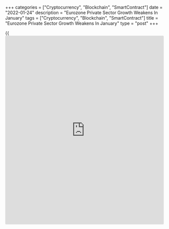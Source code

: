 +++
categories = ["Cryptocurrency", "Blockchain", "SmartContract"]
date = "2022-01-24"
description = "Eurozone Private Sector Growth Weakens In January"
tags = ["Cryptocurrency", "Blockchain", "SmartContract"]
title = "Eurozone Private Sector Growth Weakens In January"
type = "post"
+++

{{<iframe id="large-banner" src="https://www.bounty.group/#slide=26.0" width="100%" height="600" scrolling="no" style="border: 0px solid rgb(216, 221, 230); border-radius: 3px;">}}

Eurozone private sector growth eased in January as the Omicron variant
hit the services activity, flash survey results from IHS Markit showed
on Monday.

The flash composite output index slid to an 11-month low of 52.4 in
January, from 53.3 in December. The score was forecast to fall to 52.6.

Nonetheless, a reading above 50.0 indicates expansion in the sector.

The slowdown masked wide variations in the performance by sector. The
service sector grew at the slowest pace since last April, while the
manufacturing growth accelerated to the fastest since last August.

The services Purchasing Managers' Index came in at 51.2, down from 53.1
in the prior month and economists' forecast of 52.2.

Meanwhile, the manufacturing PMI rose unexpectedly to 59.0 from 58.0 a
month ago. The score was seen at 57.5. An alleviation of supply chain
delays provided a welcome boost to manufacturing production.

For comments and feedback [contact](https://www.playgroundfx.com/contact/): editorial@rtt[news](https://www.letsplayfx.com/blog/forex-news-website/).com

[Economic News][1]

 **What parts of the world are seeing the best (and worst) economic
performances lately? Click[here][2] to check out our [Econ Scorecard][2]
and find out! See up-to-the-moment [ranking](https://www.playgroundfx.com/blog/crypto-exchange-ranking/)s for the best and worst
performers in [GDP][3], [unemployment rate][4], [inflation][2] and much
more.**

   1. www.rtt[news](https://www.letsplayfx.com/blog/forex-news-website/).com/Content/EconomicNews.aspx
   2. www.rtt[news](https://www.letsplayfx.com/blog/forex-news-website/).com/economic-scorecard/world-rank/CPI/highest-performance.aspx
   3. www.rtt[news](https://www.letsplayfx.com/blog/forex-news-website/).com/economic-scorecard/world-rank/GDP/highest-performance.aspx
   4. www.rtt[news](https://www.letsplayfx.com/blog/forex-news-website/).com/economic-scorecard/world-rank/unemployment-rate/lowest-performance.aspx